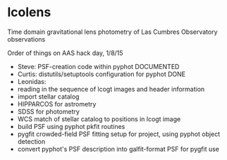 # lcolens
Time domain gravitational lens photometry of Las Cumbres Observatory observations

Order of things on AAS hack day, 1/8/15
- Steve: PSF-creation code within pyphot DOCUMENTED
- Curtis: distutils/setuptools configuration for pyphot DONE
- Leonidas: 
 - reading in the sequence of lcogt images and header information
 - import stellar catalog
  - HIPPARCOS for astrometry
  - SDSS for photometry
 - WCS match of stellar catalog to positions in lcogt image
 - build PSF using pyphot pkfit routines
 - pygfit crowded-field PSF fitting setup for project, using pyphot object detection
 - convert pyphot's PSF description into galfit-format PSF for pygfit use

